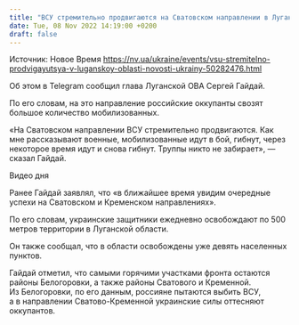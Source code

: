 ```yaml
---
title: "ВСУ стремительно продвигаются на Сватовском направлении в Луганской области: оккупанты не успевают забирать трупы своих — Гайдай"
date: Tue, 08 Nov 2022 14:19:00 +0200
draft: false
---
```

Источник: Новое Время https://nv.ua/ukraine/events/vsu-stremitelno-prodvigayutsya-v-luganskoy-oblasti-novosti-ukrainy-50282476.html


 Об этом в Telegram сообщил глава Луганской ОВА Сергей Гайдай.

По его словам, на это направление российские оккупанты свозят большое количество мобилизованных.

«На Сватовском направлении ВСУ стремительно продвигаются. Как мне рассказывают военные, мобилизованные идут в бой, гибнут, через некоторое время идут и снова гибнут. Труппы никто не забирает», — сказал Гайдай.

 Видео дня   

Ранее Гайдай заявлял, что «в ближайшее время увидим очередные успехи на Сватовском и Кременском направлениях».

По его словам, украинские защитники ежедневно освобождают по 500 метров территории в Луганской области.

Он также сообщал, что в области освобождены уже девять населенных пунктов.

Гайдай отметил, что самыми горячими участками фронта остаются районы Белогоровки, а также районы Сватового и Кременной. Из Белогоровки, по его данным, россияне пытаются выбить ВСУ, а в направлении Сватово-Кременной украинские силы оттесняют оккупантов.
